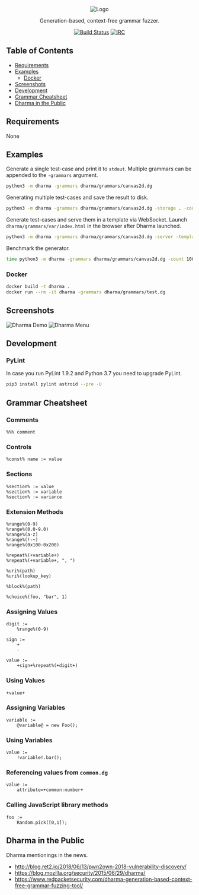 <p align="center">
  <img src="https://github.com/posidron/posidron.github.io/raw/master/static/images/dharma.png" alt="Logo" />
</p>

<p align="center">
Generation-based, context-free grammar fuzzer.
</p>

<p align="center">
<a href="https://travis-ci.org/MozillaSecurity/dharma"><img src="https://api.travis-ci.org/MozillaSecurity/dharma.svg?branch=master" alt="Build Status"></a>
<a href="https://www.irccloud.com/invite?channel=%23fuzzing&amp;hostname=irc.mozilla.org&amp;port=6697&amp;ssl=1"><img src="https://img.shields.io/badge/IRC-%23fuzzing-1e72ff.svg?style=flat" alt="IRC"></a>
</p>

<h2>Table of Contents</h2>

- [Requirements](#Requirements)
- [Examples](#Examples)
  - [Docker](#Docker)
- [Screenshots](#Screenshots)
- [Development](#Development)
- [Grammar Cheatsheet](#Grammar-Cheatsheet)
- [Dharma in the Public](#Dharma-in-the-Public)

## Requirements

None

## Examples

Generate a single test-case and print it to `stdout`. Multiple grammars can be appended to the `-grammars` argument.

```bash
python3 -m dharma -grammars dharma/grammars/canvas2d.dg
```

Generating multiple test-cases and save the result to disk.

```bash
python3 -m dharma -grammars dharma/grammars/canvas2d.dg -storage . -count 5
```

Generate test-cases and serve them in a template via WebSocket.
Launch `dharma/grammars/var/index.html` in the browser after Dharma launched.

```bash
python3 -m dharma -grammars dharma/grammars/canvas2d.dg -server -template grammars/var/templates/html5/default.html
```

Benchmark the generator.

```bash
time python3 -m dharma -grammars dharma/grammars/canvas2d.dg -count 10000 > /dev/null
```

### Docker

```bash
docker build -t dharma .
docker run --rm -it dharma -grammars dharma/grammars/test.dg
```

## Screenshots

![Dharma Demo](https://github.com/posidron/posidron.github.io/blob/master/static/images/dharma/dharma_demo.png)
![Dharma Menu](https://github.com/posidron/posidron.github.io/blob/master/static/images/dharma/dharma_menu.png)

## Development

### PyLint

In case you run PyLint 1.9.2 and Python 3.7 you need to upgrade PyLint.

```bash
pip3 install pylint astroid --pre -U
```

## Grammar Cheatsheet

### Comments

```
%%% comment
```

### Controls

```
%const% name := value
```

### Sections

```
%section% := value
%section% := variable
%section% := variance
```

### Extension Methods

```
%range%(0-9)
%range%(0.0-9.0)
%range%(a-z)
%range%(!-~)
%range%(0x100-0x200)

%repeat%(+variable+)
%repeat%(+variable+, ", ")

%uri%(path)
%uri%(lookup_key)

%block%(path)

%choice%(foo, "bar", 1)
```

### Assigning Values

```
digit :=
    %range%(0-9)

sign :=
    +
    -

value :=
    +sign+%repeat%(+digit+)
```

### Using Values

```
+value+
```

### Assigning Variables

```
variable :=
    @variable@ = new Foo();
```

### Using Variables

```
value :=
    !variable!.bar();
```

### Referencing values from `common.dg`

```
value :=
    attribute=+common:number+
```

### Calling JavaScript library methods

```
foo :=
    Random.pick([0,1]);
```

## Dharma in the Public

Dharma mentionings in the news.

- http://blog.ret2.io/2018/06/13/pwn2own-2018-vulnerability-discovery/
- https://blog.mozilla.org/security/2015/06/29/dharma/
- https://www.redpacketsecurity.com/dharma-generation-based-context-free-grammar-fuzzing-tool/
